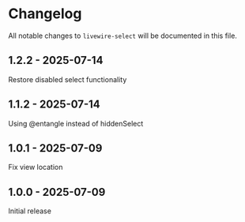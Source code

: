 # Changelog

All notable changes to `livewire-select` will be documented in this file.

## 1.2.2 - 2025-07-14

Restore disabled select functionality

## 1.1.2 - 2025-07-14

Using @entangle instead of hiddenSelect

## 1.0.1 - 2025-07-09

Fix view location

## 1.0.0 - 2025-07-09

Initial release
